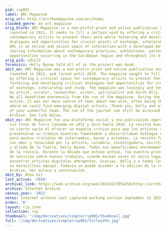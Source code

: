 ```yaml
---
pid: rip001
label: ARC Magazine
orig_url: http://arcthemagazine.com/arc/home/
claimed_genre: an art magazine
orig_blurb: ARC Magazine is a non-profit print and online publication and social platform
  launched in 2011. It seeks to fill a certain void by offering a critical space for
  contemporary artists to present their work while fostering and developing critical
  dialogues and opportunities for crucial points of exchange, scholarship and study.
  ARC is an online and social space of interaction with a developed methodology of
  sharing information about contemporary practices, exhibitions, partnerships, and
  opportunities occurring in the Caribbean region and throughout its diasporas.
orig_pid: cds172
forensics: Holly Bynoe told all of us the project was dead.
obit_en: ARC Magazine was a non-profit print and online publication and social platform
  launched in 2011, and lasted until 2018. The magazine sought to fill a certain void
  by offering a critical space for contemporary artists to present their work while
  fostering and developing critical dialogues and opportunities for crucial points
  of exchange, scholarship and study. The magazine was lovingly and tenaciosly stewarded
  by artist, curator, researcher, writer, spiritualist and Earth Ally, Holly Bynoe.
  We all benefited enormously from the run of the magazine. During the decade it was
  active, it was our main source of news about new work, often being the only place
  where we could find emerging digital artists. Thank you, Holly and all of the members
  of your wonderful team. The run of the journal can still be accessed on the Internet
  Archive. See link below.
obit_es: ARC Magazine fue una plataforma social y una publicación impresa y en línea
  sin fines de lucro lanzada en 2011 y duró hasta 2018. La revista buscaba llenar
  un cierto vacío al ofrecer un espacio crítico para que los artistas contemporáneos
  presentaran su trabajo mientras fomentaban y desarrollaban diálogos críticos y oportunidades
  para puntos cruciales de intercambio, becas y estudios. La revista fue dirigida
  con amor y tenacidad por la artista, curadora, investigadora, escritora, espiritualista
  y aliada de la Tierra, Holly Bynoe. Todos nos beneficiamos enormemente de la publicación
  de la revista. Durante la década que estuvo activo, fue nuestra principal fuente
  de noticias sobre nuevos trabajos, siendo muchas veces el único lugar donde podíamos
  encontrar artistas digitales emergentes. Gracias, Holly y a todos los miembros de
  su maravilloso equipo. Todavía se puede acceder a la edición de la revista en Internet
  Archive. Ver enlace a continuación.
obit_by: Alex Gil
last_active: '2018'
archival_link: https://web.archive.org/web/20210227054258/http://arcthemagazine.com/arc/home/
archive: Internet Archive
census_year: '2021'
notes: Internet archive last captured working version September 15 2020.
order: '0'
layout: rip_item
collection: rip
thumbnail: "/img/derivatives/simple/rip001/thumbnail.jpg"
full: "/img/derivatives/simple/rip001/fullwidth.jpg"
---
```

